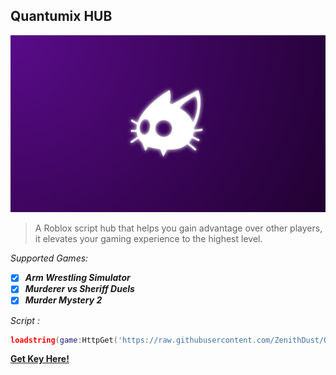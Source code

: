 ## Quantumix HUB
![logo](/files/thumbnail.png)
> A Roblox script hub that helps you gain advantage over other players, it elevates your gaming experience to the highest level.

*Supported Games:*
- [x] ***Arm Wrestling Simulator***
- [x] ***Murderer vs Sheriff Duels***
- [x] ***Murder Mystery 2***

*Script :*
```lua
loadstring(game:HttpGet('https://raw.githubusercontent.com/ZenithDust/Quantumix/main/Quantumix.lua'))()
```

**[Get Key Here!](http://hub.quantumix.fun)**
